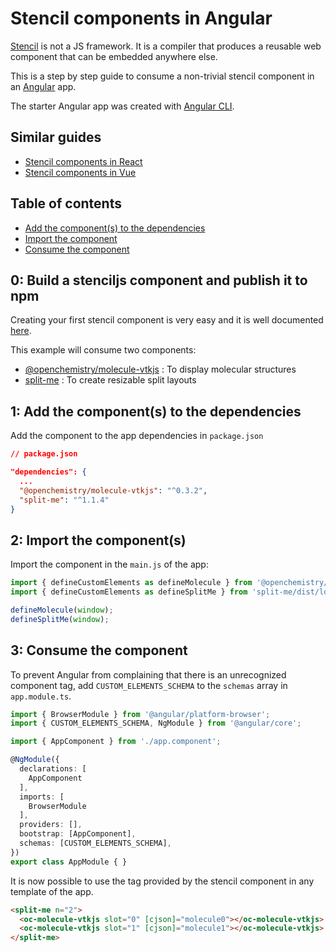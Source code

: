 # Stencil components in Angular

[Stencil](https://stenciljs.com/) is not a JS framework. It is a compiler that produces a reusable web component that can be embedded anywhere else.

This is a step by step guide to consume a non-trivial stencil component in an [Angular](https://angular.io/) app.

The starter Angular app was created with [Angular CLI](https://angular.io/guide/quickstart).

## Similar guides
- [Stencil components in React](https://github.com/alesgenova/stenciljs-in-react.git)
- [Stencil components in Vue](https://github.com/alesgenova/stenciljs-in-vue.git)

## Table of contents
- [Add the component(s) to the dependencies](#1-add-the-components-to-the-dependencies)
- [Import the component](#2-import-the-components)
- [Consume the component](#3-consume-the-component)

## 0: Build a stenciljs component and publish it to npm
Creating your first stencil component is very easy and it is well documented [here](https://stenciljs.com/docs/my-first-component). 

This example will consume two components:
- [@openchemistry/molecule-vtkjs](https://github.com/OpenChemistry/oc-web-components/tree/master/packages/molecule-vtkjs) : To display molecular structures
- [split-me](https://github.com/alesgenova/split-me) : To create resizable split layouts

## 1: Add the component(s) to the dependencies

Add the component to the app dependencies in `package.json`

```json
// package.json

"dependencies": {
  ...
  "@openchemistry/molecule-vtkjs": "^0.3.2",
  "split-me": "^1.1.4"
}
```

## 2: Import the component(s)
Import the component in the `main.js` of the app:
```js
import { defineCustomElements as defineMolecule } from '@openchemistry/molecule-vtkjs/dist/loader';
import { defineCustomElements as defineSplitMe } from 'split-me/dist/loader';

defineMolecule(window);
defineSplitMe(window);
```

## 3: Consume the component
To prevent Angular from complaining that there is an unrecognized component tag, add `CUSTOM_ELEMENTS_SCHEMA` to the `schemas` array in `app.module.ts`.

```ts
import { BrowserModule } from '@angular/platform-browser';
import { CUSTOM_ELEMENTS_SCHEMA, NgModule } from '@angular/core';

import { AppComponent } from './app.component';

@NgModule({
  declarations: [
    AppComponent
  ],
  imports: [
    BrowserModule
  ],
  providers: [],
  bootstrap: [AppComponent],
  schemas: [CUSTOM_ELEMENTS_SCHEMA],
})
export class AppModule { }

```

It is now possible to use the tag provided by the stencil component in any template of the app.

```html
<split-me n="2">
  <oc-molecule-vtkjs slot="0" [cjson]="molecule0"></oc-molecule-vtkjs>
  <oc-molecule-vtkjs slot="1" [cjson]="molecule1"></oc-molecule-vtkjs>
</split-me>
```
